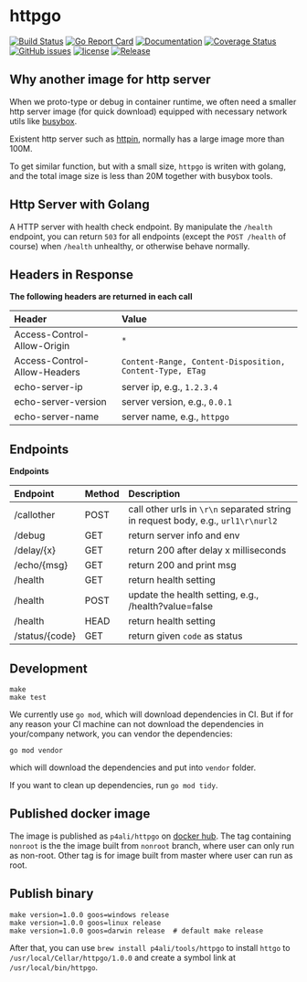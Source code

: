 # httpgo 
[![Build Status](https://travis-ci.org/p4ali/httpgo.svg?branch=master)](https://travis-ci.org/p4ali/httpgo)
[![Go Report Card](https://goreportcard.com/badge/github.com/p4ali/httpgo)](https://goreportcard.com/report/github.com/p4ali/httpgo)
[![Documentation](https://godoc.org/github.com/p4ali/httpgo?status.svg)](http://godoc.org/github.com/p4ali/httpgo)
[![Coverage Status](https://coveralls.io/repos/github/p4ali/httpgo/badge.svg?branch=master)](https://coveralls.io/github/p4ali/httpgo?branch=master)
[![GitHub issues](https://img.shields.io/github/issues/p4ali/httpgo.svg)](https://github.com/p4ali/httpgo/issues)
[![license](https://img.shields.io/github/license/p4ali/httpgo.svg?maxAge=2592000)](https://github.com/p4ali/httpgo/blob/master/LICENSE)
[![Release](https://img.shields.io/github/release/p4ali/httpgo.svg?label=Release)](https://github.com/p4ali/httpgo/releases)

## Why another image for http server

When we proto-type or debug in container runtime, we often need a smaller http server image (for quick download)
equipped with necessary network utils like [busybox](https://hub.docker.com/_/busybox).
 
Existent http server such as [httpin](https://httpbin.org/), normally has a large image more than 100M.

To get similar function, but with a small size, `httpgo` is writen with golang, and the total image size is 
less than 20M together with busybox tools.  

## Http Server with Golang

A HTTP server with health check endpoint. By manipulate the `/health` endpoint, you can return `503` for all
endpoints (except the `POST /health` of course) when `/health` unhealthy, or otherwise behave normally.

## Headers in Response

**The following headers are returned in each call**

|Header                       | Value                                                    |
|:----------------------------|:---------------------------------------------------------|
|Access-Control-Allow-Origin  | `*`                                                      | 
|Access-Control-Allow-Headers | `Content-Range, Content-Disposition, Content-Type, ETag` |
|echo-server-ip               | server ip, e.g., `1.2.3.4`                               |
|echo-server-version          | server version, e.g., `0.0.1`                            |
|echo-server-name             | server name, e.g., `httpgo`                              |

## Endpoints

**Endpoints**

|Endpoint             |Method | Description                                                                        |
|:--------------------|:------|:-----------------------------------------------------------------------------------|
| /callother          |POST   | call other urls in `\r\n` separated string in request body, e.g., `url1\r\nurl2`   |
| /debug              |GET    | return server info and env                                                         |
| /delay/{x}          |GET    | return 200 after delay x milliseconds                                              |
| /echo/{msg}         |GET    | return 200 and print msg                                                           |
| /health             |GET    | return health setting                                                              |
| /health             |POST   | update the health setting, e.g., /health?value=false                               |
| /health             |HEAD   | return health setting                                                              |
| /status/{code}      |GET    | return given `code` as status                                                      |


## Development

```$bash
make
make test
```

We currently use `go mod`, which will download dependencies in CI. But if for any reason your CI machine
can not download the dependencies in your/company network, you can vendor the dependencies:
```
go mod vendor
```
which will download the dependencies and put into `vendor` folder.

If you want to clean up dependencies, run `go mod tidy`.


## Published docker image

The image is published as `p4ali/httpgo` on [docker hub](https://hub.docker.com/r/p4ali/httpgo).
The tag containing  `nonroot` is the the image built from `nonroot` branch, where user can only run 
as non-root. Other tag is for image built from master where user can run as root.

## Publish binary

```$bash
make version=1.0.0 goos=windows release
make version=1.0.0 goos=linux release
make version=1.0.0 goos=darwin release  # default make release
```

After that, you can use `brew install p4ali/tools/httpgo` to install `httgo` to `/usr/local/Cellar/httpgo/1.0.0` 
and create a symbol link at `/usr/local/bin/httpgo`.